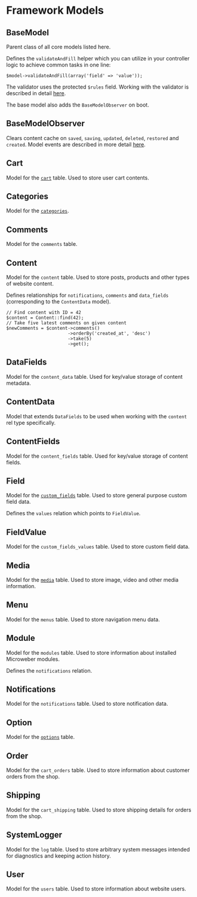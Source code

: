 # Framework Models

## BaseModel

Parent class of all core models listed here.

Defines the `validateAndFill` helper which you can utilize in your controller logic to achieve common tasks in one line:
```
$model->validateAndFill(array('field' => 'value'));
```
The validator uses the protected `$rules` field.
Working with the validator is described in detail [here](https://laravel.com/docs/master/validation).

The base model also adds the `BaseModelObserver` on boot.

## BaseModelObserver

Clears content cache on `saved`, `saving`, `updated`, `deleted`, `restored` and `created`.
Model events are described in more detail [here](https://laravel.com/docs/master/eloquent#events).

## Cart

Model for the [`cart`](sql_schema.md#cart-table) table.
Used to store user cart contents.

## Categories

Model for the [`categories`](sql_schema.md#categories-table).

## Comments

Model for the `comments` table.

## Content

Model for the `content` table.
Used to store posts, products and other types of website content.

Defines relationships for `notifications`, `comments` and `data_fields` (corresponding to the `ContentData` model).

```
// Find content with ID = 42
$content = Content::find(42);
// Take five latest comments on given content
$newComments = $content->comments()
                       ->orderBy('created_at', 'desc')
                       ->take(5)
                       ->get();
``` 

## DataFields

Model for the `content_data` table. Used for key/value storage of content metadata.

## ContentData

Model that extends `DataFields` to be used when working with the `content` rel type specifically.

## ContentFields

Model for the `content_fields` table. Used for key/value storage of content fields.

## Field

Model for the [`custom_fields`](sql_schema.md#custom-fields-table) table. Used to store general purpose custom field data.

Defines the `values` relation which points to `FieldValue`.

## FieldValue

Model for the `custom_fields_values` table. Used to store custom field data.

## Media

Model for the [`media`](sql_schema.md#media-table) table. Used to store image, video and other media information.

## Menu

Model for the `menus` table. Used to store navigation menu data.

## Module

Model for the `modules` table. Used to store information about installed Microweber modules.

Defines the `notifications` relation.

## Notifications

Model for the `notifications` table. Used to store notification data.

## Option

Model for the [`options`](sql_schema.md#options-table) table.

## Order

Model for the `cart_orders` table. Used to store information about customer orders from the shop.

## Shipping

Model for the `cart_shipping` table. Used to store shipping details for orders from the shop.

## SystemLogger

Model for the `log` table. Used to store arbitrary system messages intended for diagnostics and keeping action history.

## User

Model for the `users` table. Used to store information about website users.